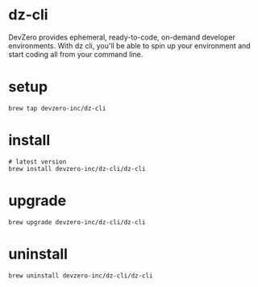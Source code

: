 # dz-cli

DevZero provides ephemeral, ready-to-code, on-demand developer environments.
With dz cli, you'll be able to spin up your environment and start coding all from your command line.

# setup
```lang-bash
brew tap devzero-inc/dz-cli
```

# install
```lang-bash
# latest version
brew install devzero-inc/dz-cli/dz-cli
```

# upgrade
```lang-bash
brew upgrade devzero-inc/dz-cli/dz-cli
```

# uninstall
```lang-bash
brew uninstall devzero-inc/dz-cli/dz-cli
```
